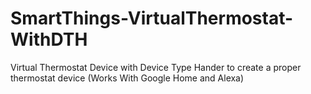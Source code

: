 # SmartThings-VirtualThermostat-WithDTH
Virtual Thermostat Device with Device Type Hander to create a proper thermostat device (Works With Google Home and Alexa)
